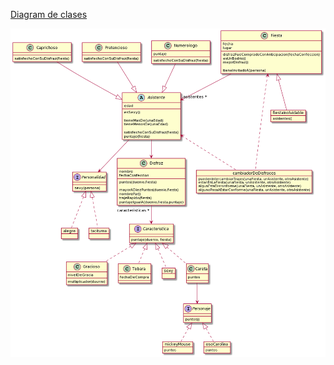 [Diagram de clases](http://www.plantuml.com/plantuml/png/bLHjJXin4Fs_fx3ujQa8Hq2a2LIHIXKLUe29TvAQUZtHs4O5shjt76_MssI5WhGIUERvvVdDnuqFm26sjj8Ml5SBupSCh-gjKifHksQKVpQeVyASdFpLXfn4vDj55yZNJKHdw79ZK9WcETN22_5iOV1rDGRggLV0TJe5XYVy3ZlJK5qmwGSaljn6iBF_AIwxtAJwMtN2lp28DazPkNb6ky1z39AWQ8FPMQEX8Uwe1dSVQGqCwMP-wWBdrEuO4eBMJwY3ylZxvG2V0sE0jzw30Qmr-XU-t5FqE9eNWNARh757zuqBo1lGg5R8dfmyJXL4lHSBQnyOX2NBc7dZ0xgGWTX0azr7_o1YwwuMmQ33U_0BhAE3Mq5D-YWwEehBvo4OdsmWgVX3x1hYj2vzP4ozDKAur-MJbbsEJWPEWCKjOtyCe4s8xA2Ol6CZ8hgAlg-gb7B5A9veyz5xtsABJ9QsSgsyyGo2_WKQshL9_RN03DBeEoviq2sJHHd3ZwdVVVBzBhUpYgwlvgMYmDGVa-C9usxTrmv-_aNvm6wZknMiYD8omiGjdabGxjCAFCmI2yy_nb4Spk0oPFBNnYrmbjbaN-zYDtfDidlcWj5c1sdfr4TBAFlomtscXWtLwTZY4t5N80aSsdpfdaqGmjbO6-OwBXtPPzF0skPXWeF-_UIfOOFFWK7BGG16mx1P3YjA3NgZU_HqUdrHEDMdYpAyLUayWVsv7cHABv-aodGSP_f1KbVnIZB3WQpoq8rbUWBXUpVL-LkLJNRqIp8rWoruaalx80UFhAmwPdMXXt58TasRwGcyN_YZP7cbZ-Vo_dutLqn8ca-RP1gJwxcwrUZa2_iPW5At6tHDREq_)

![Imagen del diagrama](./diagrama_solucion.png)